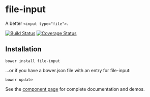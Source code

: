 file-input
==========

A better `<input type="file">`.

[![Build Status](https://travis-ci.org/rnicholus/file-input.svg?branch=master)](https://travis-ci.org/rnicholus/file-input)
[![Coverage Status](https://coveralls.io/repos/garstasio/file-input/badge.png?branch=master)](https://coveralls.io/r/garstasio/file-input?branch=master)

## Installation

`bower install file-input`

...or if you have a bower.json file with an entry for file-input:

`bower update`

See the [component page](http://file-input.raynicholus.com) for complete documentation and demos.

